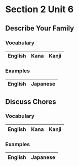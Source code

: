 # Section 2 Unit 6
## Describe Your Family
### Vocabulary
| English | Kana | Kanji |
|:-------:|:----:|:-----:|


### Examples
| English | Japanese |
|:-------:|:--------:|

## Discuss Chores
### Vocabulary
| English | Kana | Kanji |
|:-------:|:----:|:-----:|


### Examples
| English | Japanese |
|:-------:|:--------:|
